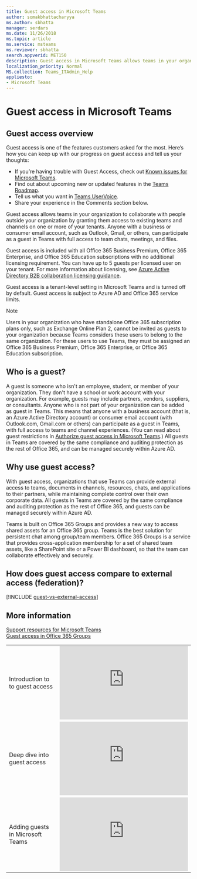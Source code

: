 ```yaml
---
title: Guest access in Microsoft Teams
author: somakbhattacharyya
ms.author: sbhatta
manager: serdars
ms.date: 11/26/2018
ms.topic: article
ms.service: msteams
ms.reviewer: sbhatta
search.appverid: MET150
description: Guest access in Microsoft Teams allows teams in your organization to collaborate with people outside your organization by granting them access to teams and channels.
localization_priority: Normal
MS.collection: Teams_ITAdmin_Help
appliesto: 
- Microsoft Teams
---
```


Guest access in Microsoft Teams
======================================

## Guest access overview

Guest access is one of the features customers asked for the most. Here’s how you can keep up with our progress on guest access and tell us your thoughts:

- If you’re having trouble with Guest Access, check out [Known issues for Microsoft Teams](Known-issues.md).
- Find out about upcoming new or updated features in the [Teams Roadmap](https://aka.ms/teamsroadmap).
- Tell us what you want in  [Teams UserVoice](https://aka.ms/TeamsUserVoice).
- Share your experience in the Comments section below.

Guest access allows teams in your organization to collaborate with people outside your organization by granting them access to existing teams and channels on one or more of your tenants. Anyone with a business or consumer email account, such as Outlook, Gmail, or others, can participate as a guest in Teams with full access to team chats, meetings, and files.

Guest access is included with all Office 365 Business Premium, Office 365 Enterprise, and Office 365 Education subscriptions with no additional licensing requirement. You can have up to 5 guests per licensed user on your tenant. For more information about licensing, see [Azure Active Directory B2B collaboration licensing guidance](https://docs.microsoft.com/en-us/azure/active-directory/b2b/licensing-guidance). 

Guest access is a tenant-level setting in Microsoft Teams and is turned off by default. Guest access is subject to Azure AD and Office 365 service limits.

> [!NOTE]
> Users in your organization who have standalone Office 365 subscription plans only, such as Exchange Online Plan 2, cannot be invited as guests to your organization because Teams considers these users to belong to the same organization. For these users to use Teams, they must be assigned an Office 365 Business Premium, Office 365 Enterprise, or Office 365 Education subscription. 

## Who is a guest?

A guest is someone who isn't an employee, student, or member of your organization. They don't have a school or work account with your organization. For example, guests may include partners, vendors, suppliers, or consultants. Anyone who is not part of your organization can be added as guest in Teams. This means that anyone with a business account (that is, an Azure Active Directory account) or consumer email account (with Outlook.com, Gmail.com or others) can participate as a guest in Teams, with full access to teams and channel experiences. (You can read about guest restrictions in [Authorize guest access in Microsoft Teams](teams-dependencies.md).) All guests in Teams are covered by the same compliance and auditing protection as the rest of Office 365, and can be managed securely within Azure AD.

## Why use guest access?
      
With guest access, organizations that use Teams can provide external access to teams, documents in channels, resources, chats, and applications to their partners, while maintaining complete control over their own corporate data. All guests in Teams are covered by the same compliance and auditing protection as the rest of Office 365, and guests can be managed securely within Azure AD.  

Teams is built on Office 365 Groups and provides a new way to access shared assets for an Office 365 group. Teams is the best solution for persistent chat among group/team members. Office 365 Groups is a service that provides cross-application membership for a set of shared team assets, like a SharePoint site or a Power BI dashboard, so that the team can collaborate effectively and securely. 

## How does guest access compare to external access (federation)?

[!INCLUDE [guest-vs-external-access](includes/guest-vs-external-access.md)]

## More information
    
[Support resources for Microsoft Teams](support-resources.md)  
[Guest access in Office 365 Groups](https://support.office.com/en-us/article/guest-access-in-office-365-groups-bfc7a840-868f-4fd6-a390-f347bf51aff6?ui=en-US&rs=en-US&ad=US#bkmk_usepowershell&PickTab=FAQ) 
  
|  |  |
|---------|---------|
|Introduction to to guest access   | <iframe width="350" height="200" src="https://www.youtube.com/embed/D8DW2Urv5y8" frameborder="0" allowfullscreen></iframe>   |
|Deep dive into guest access   | <iframe width="350" height="200" src="https://www.youtube.com/embed/vaJRRSjBxxY" frameborder="0" allowfullscreen></iframe>   |
| Adding guests in Microsoft Teams   | <iframe width="350" height="200" src="https://www.youtube.com/embed/1daMBDyBLZc" frameborder="0" allowfullscreen></iframe>   | 
    

